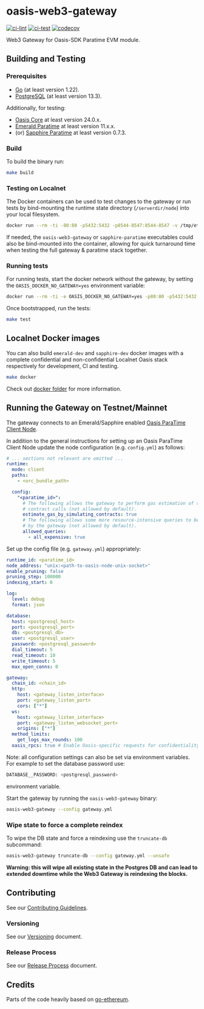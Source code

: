 # oasis-web3-gateway

[![ci-lint](https://github.com/oasisprotocol/oasis-web3-gateway/actions/workflows/ci-lint.yml/badge.svg)](https://github.com/oasisprotocol/oasis-web3-gateway/actions/workflows/ci-lint.yml)
[![ci-test](https://github.com/oasisprotocol/oasis-web3-gateway/actions/workflows/ci-test.yaml/badge.svg)](https://github.com/oasisprotocol/oasis-web3-gateway/actions/workflows/ci-test.yaml)
[![codecov](https://codecov.io/gh/oasisprotocol/oasis-web3-gateway/branch/main/graph/badge.svg?token=WMx1Bg91Hm)](https://codecov.io/gh/oasisprotocol/oasis-web3-gateway)


Web3 Gateway for Oasis-SDK Paratime EVM module.

## Building and Testing

### Prerequisites

- [Go](https://go.dev/) (at least version 1.22).
- [PostgreSQL](https://www.postgresql.org/) (at least version 13.3).

Additionally, for testing:
- [Oasis Core](https://github.com/oasisprotocol/oasis-core) at least version 24.0.x.
- [Emerald Paratime](https://github.com/oasisprotocol/emerald-paratime) at least version 11.x.x.
- (or) [Sapphire Paratime](https://github.com/oasisprotocol/sapphire-paratime) at least version 0.7.3.

### Build

To build the binary run:

```bash
make build
```

### Testing on Localnet

The Docker containers can be used to test changes to the gateway or run tests by
bind-mounting the runtime state directory (`/serverdir/node`) into your local
filesystem.

```bash
docker run --rm -ti -80:80 -p5432:5432 -p8544-8547:8544-8547 -v /tmp/eth-runtime-test:/serverdir/node ghcr.io/oasisprotocol/sapphire-localnet:local -test-mnemonic -n 4
```

If needed, the `oasis-web3-gateway` or `sapphire-paratime` executables could also be
bind-mounted into the container, allowing for quick turnaround time when testing
the full gateway & paratime stack together.

### Running tests

For running tests, start the docker network without the gateway, by setting the `OASIS_DOCKER_NO_GATEWAY=yes` environment variable:

```bash
docker run --rm -ti -e OASIS_DOCKER_NO_GATEWAY=yes -p80:80 -p5432:5432 -p8544-8547:8544-8547 -v /tmp/eth-runtime-test:/serverdir/node ghcr.io/oasisprotocol/sapphire-localnet:local -test-mnemonic -n 4
```

Once bootstrapped, run the tests:

```bash
make test
```

[oasis-core]: https://github.com/oasisprotocol/oasis-core

## Localnet Docker images

You can also build `emerald-dev` and `sapphire-dev` docker images with a
complete confidential and non-confidential Localnet Oasis stack respectively
for development, CI and testing.

```bash
make docker
```

Check out [docker folder] for more information.

[docker folder]: docker/README.md

## Running the Gateway on Testnet/Mainnet

The gateway connects to an Emerald/Sapphire enabled [Oasis ParaTime Client Node].

In addition to the general instructions for setting up an Oasis ParaTime Client
Node update the node configuration (e.g. `config.yml`) as follows:

```yaml
# ... sections not relevant are omitted ...
runtime:
  mode: client
  paths:
    - <orc_bundle_path>

  config:
    "<paratime_id>":
      # The following allows the gateway to perform gas estimation of smart
      # contract calls (not allowed by default).
      estimate_gas_by_simulating_contracts: true
      # The following allows some more resource-intensive queries to be called
      # by the gateway (not allowed by default).
      allowed_queries:
        - all_expensive: true
```

Set up the config file (e.g. `gateway.yml`) appropriately:

```yaml
runtime_id: <paratime_id>
node_address: "unix:<path-to-oasis-node-unix-socket>"
enable_pruning: false
pruning_step: 100000
indexing_start: 0

log:
  level: debug
  format: json

database:
  host: <postgresql_host>
  port: <postgresql_port>
  db: <postgresql_db>
  user: <postgresql_user>
  password: <postgresql_password>
  dial_timeout: 5
  read_timeout: 10
  write_timeout: 5
  max_open_conns: 0

gateway:
  chain_id: <chain_id>
  http:
    host: <gateway_listen_interface>
    port: <gateway_listen_port>
    cors: ["*"]
  ws:
    host: <gateway_listen_interface>
    port: <gateway_listen_websocket_port>
    origins: ["*"]
  method_limits:
    get_logs_max_rounds: 100
  oasis_rpcs: true # Enable Oasis-specific requests for confidentiality etc.
```

Note: all configuration settings can also be set via environment variables. For example to set the database password use:

```bash
DATABASE__PASSWORD: <postgresql_password>
```

environment variable.

Start the gateway by running the `oasis-web3-gateway` binary:

```bash
oasis-web3-gateway --config gateway.yml
```

[Oasis ParaTime Client Node]: https://docs.oasis.io/node/run-your-node/paratime-client-node

### Wipe state to force a complete reindex

To wipe the DB state and force a reindexing use the `truncate-db` subcommand:

```bash
oasis-web3-gateway truncate-db --config gateway.yml --unsafe
```

**Warning: this will wipe all existing state in the Postgres DB and can
lead to extended downtime while the Web3 Gateway is reindexing the blocks.**

## Contributing

See our [Contributing Guidelines](CONTRIBUTING.md).

### Versioning

See our [Versioning] document.

[Versioning]: docs/versioning.md

### Release Process

See our [Release Process] document.

[Release Process]: docs/release-process.md

## Credits

Parts of the code heavily based on [go-ethereum](https://github.com/ethereum/go-ethereum).
